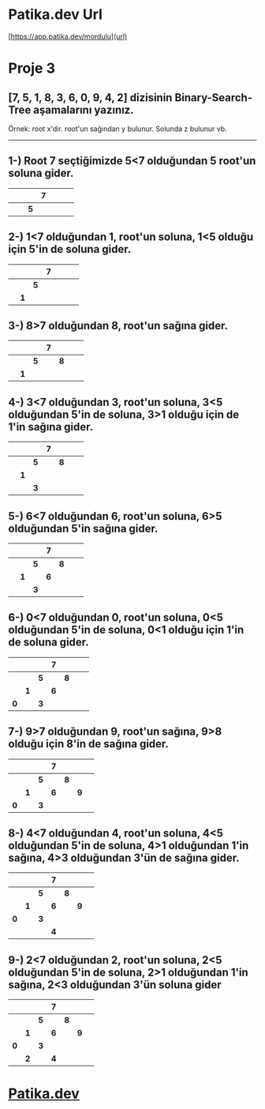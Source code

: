 # Patika.dev Url
[https://app.patika.dev/mordulu](url)

# Proje 3

##  [7, 5, 1, 8, 3, 6, 0, 9, 4, 2] dizisinin Binary-Search-Tree aşamalarını yazınız.

Örnek: root x'dir. root'un sağından y bulunur. Solunda z bulunur vb.

---

## 1-) Root 7 seçtiğimizde 5<7 olduğundan 5 root'un soluna gider.


|       |       |       | **7** |       |       |   |
|:-----:|:-----:|:-----:|:-----:|:-----:|:-----:|:-:|
|       |       | **5** |       |  |       |   |

## 2-) 1<7 olduğundan 1, root'un soluna, 1<5 olduğu için 5'in de soluna gider.

|       |       |       | **7** |       |       |   |
|:-----:|:-----:|:-----:|:-----:|:-----:|:-----:|:-:|
|       |       | **5** |       |  |       |   |
|       | **1** |       |  |       | |   |

## 3-) 8>7 olduğundan 8, root'un sağına gider.

|       |       |       | **7** |       |       |   |
|:-----:|:-----:|:-----:|:-----:|:-----:|:-----:|:-:|
|       |       | **5** |       | **8** |       |   |
|       | **1** |       |  |       |  |   |

## 4-) 3<7 olduğundan 3, root'un soluna, 3<5 olduğundan 5'in de soluna, 3>1 olduğu için de 1'in sağına gider.

|       |       |       | **7** |       |       |   |
|:-----:|:-----:|:-----:|:-----:|:-----:|:-----:|:-:|
|       |       | **5** |       | **8** |       |   |
|       | **1** |       |  |       |  |   |
|  |       | **3** |       |       |       |   |

## 5-)  6<7 olduğundan 6, root'un soluna, 6>5 olduğundan 5'in sağına gider.

|       |       |       | **7** |       |       |   |
|:-----:|:-----:|:-----:|:-----:|:-----:|:-----:|:-:|
|       |       | **5** |       | **8** |       |   |
|       | **1** |       | **6** |       |  |   |
|  |       | **3** |       |       |       |   |

## 6-) 0<7 olduğundan 0, root'un soluna, 0<5 olduğundan 5'in de soluna, 0<1 olduğu için 1'in de soluna gider.

|       |       |       | **7** |       |       |   |
|:-----:|:-----:|:-----:|:-----:|:-----:|:-----:|:-:|
|       |       | **5** |       | **8** |       |   |
|       | **1** |       | **6** |       |  |   |
| **0** |       | **3** |       |       |       |   |

## 7-) 9>7 olduğundan 9, root'un sağına, 9>8 olduğu için 8'in de sağına gider.

|       |       |       | **7** |       |       |   |
|:-----:|:-----:|:-----:|:-----:|:-----:|:-----:|:-:|
|       |       | **5** |       | **8** |       |   |
|       | **1** |       | **6** |       | **9** |   |
| **0** |       | **3** |       |       |       |   |

## 8-) 4<7 olduğundan 4, root'un soluna, 4<5 olduğundan 5'in de soluna, 4>1 olduğundan 1'in sağına, 4>3 olduğundan 3'ün de sağına gider.

|       |       |       | **7** |       |       |   |
|:-----:|:-----:|:-----:|:-----:|:-----:|:-----:|:-:|
|       |       | **5** |       | **8** |       |   |
|       | **1** |       | **6** |       | **9** |   |
| **0** |       | **3** |       |       |       |   |
|       |  |       | **4** |       |       |   |


## 9-) 2<7 olduğundan 2, root'un soluna, 2<5 olduğundan 5'in de soluna, 2>1 olduğundan 1'in sağına, 2<3 olduğundan 3'ün soluna gider

|       |       |       | **7** |       |       |   |
|:-----:|:-----:|:-----:|:-----:|:-----:|:-----:|:-:|
|       |       | **5** |       | **8** |       |   |
|       | **1** |       | **6** |       | **9** |   |
| **0** |       | **3** |       |       |       |   |
|       | **2** |       | **4** |       |       |   |



# [Patika.dev](www.patika.dev)